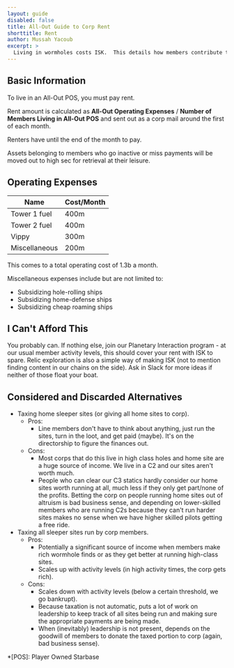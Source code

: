 ```yaml
---
layout: guide
disabled: false
title: All-Out Guide to Corp Rent
shorttitle: Rent
author: Mussah Yacoub
excerpt: >
  Living in wormholes costs ISK.  This details how members contribute to the corp such that it has enough enough money to pay fuel, mapping tool, and miscellaneous corp expenses.
---
```


## Basic Information

To live in an All-Out POS, you must pay rent.

Rent amount is calculated as **All-Out Operating Expenses** / **Number of Members Living in All-Out POS** and sent out as a corp mail around the first of each month.

Renters have until the end of the month to pay.

Assets belonging to members who go inactive or miss payments will be moved out to high sec for retrieval at their leisure.

## Operating Expenses

| Name          | Cost/Month |
|---------------|------------|
| Tower 1 fuel  | 400m       |
| Tower 2 fuel  | 400m       |
| Vippy         | 300m       |
| Miscellaneous | 200m       |

This comes to a total operating cost of 1.3b a month.

Miscellaneous expenses include but are not limited to:

- Subsidizing hole-rolling ships
- Subsidizing home-defense ships
- Subsidizing cheap roaming ships

## I Can't Afford This

You probably can.  If nothing else, join our Planetary Interaction program - at our usual member activity levels, this should cover your rent with ISK to spare.  Relic exploration is also a simple way of making ISK (not to mention finding content in our chains on the side).  Ask in Slack for more ideas if neither of those float your boat.

## Considered and Discarded Alternatives

- Taxing home sleeper sites (or giving all home sites to corp).
  - Pros:
    - Line members don't have to think about anything, just run the sites, turn in the loot, and get paid (maybe).  It's on the directorship to figure the finances out.
  - Cons:
    - Most corps that do this live in high class holes and home site are a huge source of income.  We live in a C2 and our sites aren't worth much.
    - People who can clear our C3 statics hardly consider our home sites worth running at all, much less if they only get part/none of the profits.  Betting the corp on people running home sites out of altruism is bad business sense, and depending on lower-skilled members who are running C2s because they can't run harder sites makes no sense when we have higher skilled pilots getting a free ride.
- Taxing all sleeper sites run by corp members.
  - Pros:
    - Potentially a significant source of income when members make rich wormhole finds or as they get better at running high-class sites.
    - Scales up with activity levels (in high activity times, the corp gets rich).
  - Cons:
    - Scales down with activity levels (below a certain threshold, we go bankrupt).
    - Because taxation is not automatic, puts a lot of work on leadership to keep track of all sites being run and making sure the appropriate payments are being made.
    - When (inevitably) leadership is not present, depends on the goodwill of members to donate the taxed portion to corp (again, bad business sense).


*[POS]: Player Owned Starbase
